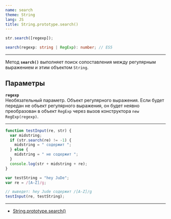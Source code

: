 ```yaml
---
name: search
theme: String
lang: JS
title: String.prototype.search()
---
```


```js
str.search([regexp]);
```

```ts
search(regexp: string | RegExp): number; // ES5
```

---

Метод **`search()`** выполняет поиск сопоставления между регулярным выражением и этим объектом `String`.

## Параметры

**`regexp`**<br />
Необязательный параметр. Объект регулярного выражения. Если будет передан не объект регулярного выражения, он будет неявно преобразован в объект `RegExp` через вызов конструктора `new RegExp(regexp)`.

---

```js
function testInput(re, str) {
  var midstring;
  if (str.search(re) != -1) {
    midstring = " содержит ";
  } else {
    midstring = " не содержит ";
  }
  console.log(str + midstring + re);
}

var testString = "hey JuDe";
var re = /[A-Z]/g;

// выведет: hey Jude содержит /[A-Z]/g
testInput(re, testString);
```

---

- [String.prototype.search()](https://developer.mozilla.org/ru/docs/Web/JavaScript/Reference/Global_Objects/String/search)
